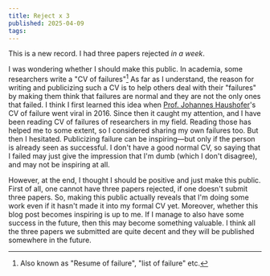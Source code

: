```yaml
---
title: Reject x 3
published: 2025-04-09
tags:
---
```


This is a new record.
I had three papers rejected *in a week*.

I was wondering whether I should make this public.
In academia, some researchers write a "CV of failures"[^1]
As far as I understand, the reason for writing and publicizing such a CV is to help others deal with their "failures" by making them think that failures are normal and they are not the only ones that failed.
I think I first learned this idea when [Prof. Johannes Haushofer](https://johanneshaushofer.com/cv-bio)'s CV of failure went viral in 2016.
Since then it caught my attention, and I have been reading CV of failures of researchers in my field.
Reading those has helped me to some extent, so I considered sharing my own failures too.
But then I hesitated. Publicizing failure can be inspiring—but only if the person is already seen as successful.
I don't have a good normal CV, so saying that I failed may just give the impression that I'm dumb (which I don't disagree), and may not be inspiring at all.

[^1]: Also known as "Resume of failure", "list of failure" etc.

However, at the end, I thought I should be positive and just make this public.
First of all, one cannot have three papers rejected, if one doesn't submit three papers.
So, making this public actually reveals that I'm doing some work even if it hasn't made it into my formal CV yet.
Moreover, whether this blog post becomes inspiring is up to me.
If I manage to also have some success in the future, then this may become something valuable.
I think all the three papers we submitted are quite decent and they will be published somewhere in the future.

